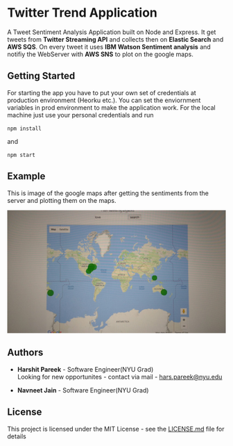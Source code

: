 # Twitter Trend Application
A Tweet Sentiment Analysis Application built on Node and Express. It get
tweets from **Twitter Streaming API** and collects then on **Elastic Search** and **AWS SQS**. On every tweet it uses **IBM Watson Sentiment analysis** and notifiy the WebServer with **AWS SNS** to plot on the google maps.

## Getting Started

For starting the app you have to put your own set of credentials at production environment (Heorku etc.). You can set the enviornment variables in prod environment to make the application work. For the local machine just use your personal credentials and run

```
npm install
```
and 

```
npm start
```

## Example

This is image of the google maps after getting the sentiments from the server and plotting them on the maps.

![alt Goolge map Image](/images/sampleImage.jpeg?raw=true "Sentiment Analysis of Tweets") 

## Authors

* **Harshit Pareek** - Software Engineer(NYU Grad)
<br />Looking for new opportunites - contact via mail - hars.pareek@nyu.edu

* **Navneet Jain** - Software Engineer(NYU Grad)

## License

This project is licensed under the MIT License - see the [LICENSE.md](LICENSE.md) file for details